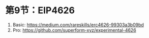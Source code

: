 # 第9节：EIP4626


1. Basic: https://medium.com/rareskills/erc4626-99303a3b09bd
2. Pro: https://github.com/superform-xyz/experimental-4626